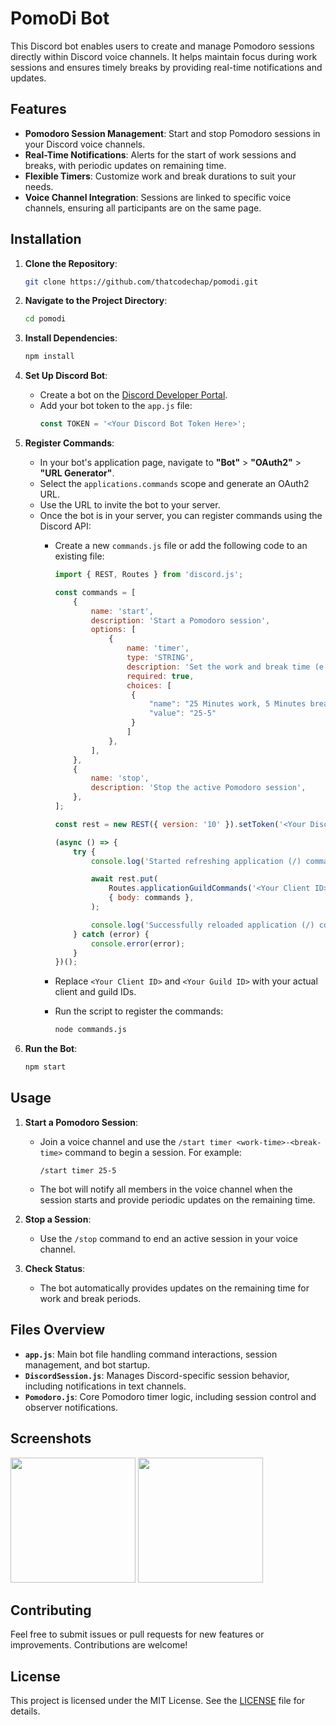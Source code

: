 # PomoDi Bot

This Discord bot enables users to create and manage Pomodoro sessions directly within Discord voice channels. It helps maintain focus during work sessions and ensures timely breaks by providing real-time notifications and updates.

## Features

- **Pomodoro Session Management**: Start and stop Pomodoro sessions in your Discord voice channels.
- **Real-Time Notifications**: Alerts for the start of work sessions and breaks, with periodic updates on remaining time.
- **Flexible Timers**: Customize work and break durations to suit your needs.
- **Voice Channel Integration**: Sessions are linked to specific voice channels, ensuring all participants are on the same page.

## Installation

1. **Clone the Repository**:
   ```bash
   git clone https://github.com/thatcodechap/pomodi.git
   ```
2. **Navigate to the Project Directory**:
   ```bash
   cd pomodi
   ```
3. **Install Dependencies**:
   ```bash
   npm install
   ```
4. **Set Up Discord Bot**:
   - Create a bot on the [Discord Developer Portal](https://discord.com/developers/applications).
   - Add your bot token to the `app.js` file:
     ```javascript
     const TOKEN = '<Your Discord Bot Token Here>';
     ```

5. **Register Commands**:
   - In your bot's application page, navigate to **"Bot"** > **"OAuth2"** > **"URL Generator"**.
   - Select the `applications.commands` scope and generate an OAuth2 URL.
   - Use the URL to invite the bot to your server.
   - Once the bot is in your server, you can register commands using the Discord API:
     - Create a new `commands.js` file or add the following code to an existing file:

       ```javascript
       import { REST, Routes } from 'discord.js';

       const commands = [
           {
               name: 'start',
               description: 'Start a Pomodoro session',
               options: [
                   {
                       name: 'timer',
                       type: 'STRING',
                       description: 'Set the work and break time (e.g., 25-5)',
                       required: true,
                       choices: [
                        {
                            "name": "25 Minutes work, 5 Minutes break",
                            "value": "25-5"
                        }
                       ]
                   },
               ],
           },
           {
               name: 'stop',
               description: 'Stop the active Pomodoro session',
           },
       ];

       const rest = new REST({ version: '10' }).setToken('<Your Discord Bot Token Here>');

       (async () => {
           try {
               console.log('Started refreshing application (/) commands.');

               await rest.put(
                   Routes.applicationGuildCommands('<Your Client ID>', '<Your Guild ID>'),
                   { body: commands },
               );

               console.log('Successfully reloaded application (/) commands.');
           } catch (error) {
               console.error(error);
           }
       })();
       ```

     - Replace `<Your Client ID>` and `<Your Guild ID>` with your actual client and guild IDs.
     - Run the script to register the commands:

       ```bash
       node commands.js
       ```

6. **Run the Bot**:
   ```bash
   npm start
   ```

## Usage

1. **Start a Pomodoro Session**:
   - Join a voice channel and use the `/start timer <work-time>-<break-time>` command to begin a session. For example:
     ```
     /start timer 25-5
     ```
   - The bot will notify all members in the voice channel when the session starts and provide periodic updates on the remaining time.

2. **Stop a Session**:
   - Use the `/stop` command to end an active session in your voice channel.

3. **Check Status**:
   - The bot automatically provides updates on the remaining time for work and break periods.

## Files Overview

- **`app.js`**: Main bot file handling command interactions, session management, and bot startup.
- **`DiscordSession.js`**: Manages Discord-specific session behavior, including notifications in text channels.
- **`Pomodoro.js`**: Core Pomodoro timer logic, including session control and observer notifications.

## Screenshots
<img src="https://i.imgur.com/a8paG6A.png" width="200px">   <img src="https://i.imgur.com/2Ck1A1i.png" width="200px">

## Contributing

Feel free to submit issues or pull requests for new features or improvements. Contributions are welcome!

## License

This project is licensed under the MIT License. See the [LICENSE](./LICENSE) file for details.